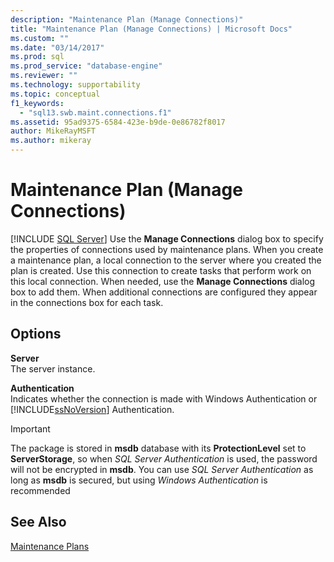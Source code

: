 ```yaml
---
description: "Maintenance Plan (Manage Connections)"
title: "Maintenance Plan (Manage Connections) | Microsoft Docs"
ms.custom: ""
ms.date: "03/14/2017"
ms.prod: sql
ms.prod_service: "database-engine"
ms.reviewer: ""
ms.technology: supportability
ms.topic: conceptual
f1_keywords: 
  - "sql13.swb.maint.connections.f1"
ms.assetid: 95ad9375-6584-423e-b9de-0e86782f8017
author: MikeRayMSFT
ms.author: mikeray
---
```

# Maintenance Plan (Manage Connections)
 [!INCLUDE [SQL Server](../../includes/applies-to-version/sqlserver.md)]
  Use the **Manage Connections** dialog box to specify the properties of connections used by maintenance plans. When you create a maintenance plan, a local connection to the server where you created the plan is created. Use this connection to create tasks that perform work on this local connection. When needed, use the **Manage Connections** dialog box to add them. When additional connections are configured they appear in the connections box for each task.  
  
## Options  
 **Server**  
 The server instance.  
  
 **Authentication**  
 Indicates whether the connection is made with Windows Authentication or [!INCLUDE[ssNoVersion](../../includes/ssnoversion-md.md)] Authentication.  

> [!IMPORTANT]  
> The package is stored in **msdb** database with its **ProtectionLevel** set to **ServerStorage**, so when *SQL Server Authentication* is used, the password will not be encrypted in **msdb**. You can use *SQL Server Authentication* as long as **msdb** is secured, but using *Windows Authentication* is recommended

## See Also  
 [Maintenance Plans](../../relational-databases/maintenance-plans/maintenance-plans.md)  
  
  
